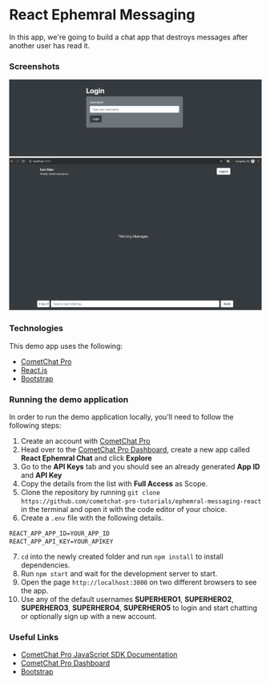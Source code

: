 # React Ephemral Messaging

In this app, we're going to build a chat app that destroys messages after another user has read it.

### Screenshots

![Login Page](screenshots/login.png)
![Chat Page](screenshots/chat.png)

### Technologies

This demo app uses the following:

- [CometChat Pro](https://cometchat.com)
- [React.js](https://reactjs.org)
- [Bootstrap](https://getbootstrap.com)

### Running the demo application

In order to run the demo application locally, you'll need to follow the following steps:

1. Create an account with [CometChat Pro](https://cometchat.com)
2. Head over to the [CometChat Pro Dashboard](https://app.cometchat.com/#/apps), create a new app called **React Ephemral Chat** and click **Explore**
3. Go to the **API Keys** tab and you should see an already generated **App ID** and **API Key**
4. Copy the details from the list with **Full Access** as Scope.
5. Clone the repository by running `git clone https://github.com/cometchat-pro-tutorials/ephemral-messaging-react` in the terminal and open it with the code editor of your choice.
6. Create a `.env` file with the following details.

```
REACT_APP_APP_ID=YOUR_APP_ID
REACT_APP_API_KEY=YOUR_APIKEY
```

7. `cd` into the newly created folder and run `npm install` to install dependencies.
8. Run `npm start` and wait for the development server to start.
9. Open the page `http://localhost:3000` on two different browsers to see the app.
10. Use any of the default usernames **SUPERHERO1**, **SUPERHERO2**, **SUPERHERO3**, **SUPERHERO4**, **SUPERHERO5** to login and start chatting or optionally sign up with a new account.

### Useful Links

- [CometChat Pro JavaScript SDK Documentation](https://prodocs.cometchat.com/docs/js-quick-start)
- [CometChat Pro Dashboard](https://app.cometchat.com/#/apps)
- [Bootstrap](https://getbootstrap.com)
